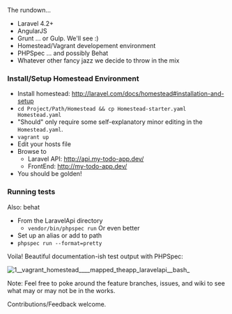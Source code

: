 The rundown...

* Laravel 4.2+
* AngularJS
* Grunt ... or Gulp. We'll see :)
* Homestead/Vagrant developement environment
* PHPSpec ... and possibly Behat
* Whatever other fancy jazz we decide to throw in the mix

### Install/Setup Homestead Environment

* Install homestead: http://laravel.com/docs/homestead#installation-and-setup
* `cd Project/Path/Homestead && cp Homestead-starter.yaml Homestead.yaml`
* "Should" only require some self-explanatory minor editing in the `Homestead.yaml`.
* `vagrant up`
* Edit your hosts file
* Browse to
  * Laravel API: http://api.my-todo-app.dev/
  * FrontEnd: http://my-todo-app.dev/
* You should be golden!

### Running tests

Also: behat

* From the LaravelApi directory
    * `vendor/bin/phpspec run`
Or even better
* Set up an alias or add to path
* `phpspec run --format=pretty`

Voila! Beautiful documentation-ish test output with PHPSpec:

![1__vagrant_homestead____mapped_theapp_laravelapi__bash_](https://cloud.githubusercontent.com/assets/1240178/3486446/18fa3756-0439-11e4-9d43-61598f2c9bf4.png)

Note: Feel free to poke around the feature branches, issues, and wiki to see what may or may not be in the works.

Contributions/Feedback welcome.
